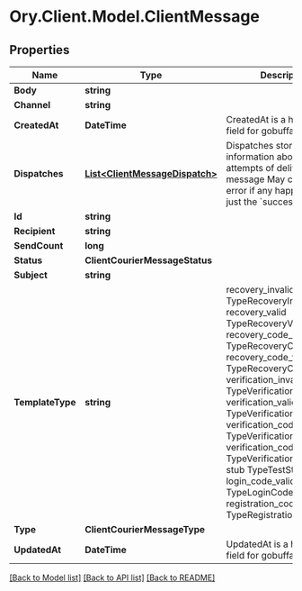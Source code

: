 # Ory.Client.Model.ClientMessage

## Properties

Name | Type | Description | Notes
------------ | ------------- | ------------- | -------------
**Body** | **string** |  | 
**Channel** | **string** |  | [optional] 
**CreatedAt** | **DateTime** | CreatedAt is a helper struct field for gobuffalo.pop. | 
**Dispatches** | [**List&lt;ClientMessageDispatch&gt;**](ClientMessageDispatch.md) | Dispatches store information about the attempts of delivering a message May contain an error if any happened, or just the &#x60;success&#x60; state. | [optional] 
**Id** | **string** |  | 
**Recipient** | **string** |  | 
**SendCount** | **long** |  | 
**Status** | **ClientCourierMessageStatus** |  | 
**Subject** | **string** |  | 
**TemplateType** | **string** |  recovery_invalid TypeRecoveryInvalid recovery_valid TypeRecoveryValid recovery_code_invalid TypeRecoveryCodeInvalid recovery_code_valid TypeRecoveryCodeValid verification_invalid TypeVerificationInvalid verification_valid TypeVerificationValid verification_code_invalid TypeVerificationCodeInvalid verification_code_valid TypeVerificationCodeValid stub TypeTestStub login_code_valid TypeLoginCodeValid registration_code_valid TypeRegistrationCodeValid | 
**Type** | **ClientCourierMessageType** |  | 
**UpdatedAt** | **DateTime** | UpdatedAt is a helper struct field for gobuffalo.pop. | 

[[Back to Model list]](../README.md#documentation-for-models) [[Back to API list]](../README.md#documentation-for-api-endpoints) [[Back to README]](../README.md)

